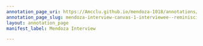 ```yaml
---
annotation_page_uri: https://Amcclu.github.io/mendoza-1018/annotations/mendoza-interview-canvas-1-interviewee--reminiscing--.json
annotation_page_slug: mendoza-interview-canvas-1-interviewee--reminiscing--
layout: annotation_page
manifest_label: Mendoza Interview

---
```

